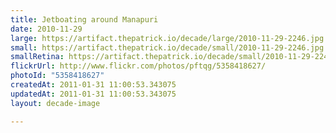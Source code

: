 ```yaml
---
title: Jetboating around Manapuri
date: 2010-11-29
large: https://artifact.thepatrick.io/decade/large/2010-11-29-2246.jpg
small: https://artifact.thepatrick.io/decade/small/2010-11-29-2246.jpg
smallRetina: https://artifact.thepatrick.io/decade/small/2010-11-29-2246@2x.jpg
flickrUrl: http://www.flickr.com/photos/pftqg/5358418627/
photoId: "5358418627"
createdAt: 2011-01-31 11:00:53.343075
updatedAt: 2011-01-31 11:00:53.343075
layout: decade-image

---
```


